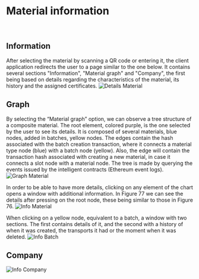 # Material information

&nbsp;

## Information

After selecting the material by scanning a QR code or entering it, the client application redirects the user to a page similar to the one below. It contains several sections "Information", "Material graph" and "Company", the first being based on details regarding the characteristics of the material, its history and the assigned certificates.
![Details Material](/img/docs/details-material-client.png)

## Graph

By selecting the “Material graph” option, we can observe a tree structure of a composite material. The root element, colored purple, is the one selected by the user to see its details. It is composed of several materials, blue nodes, added in batches, yellow nodes. The edges contain the hash associated with the batch creation transaction, where it connects a material type node (blue) with a batch node (yellow). Also, the edge will contain the transaction hash associated with creating a new material, in case it connects a slot node with a material node. The tree is made by querying the events issued by the intelligent contracts (Ethereum event logs).
![Graph Material](/img/docs/material-graph-client.png)

In order to be able to have more details, clicking on any element of the chart opens a window with additional information. In Figure 77 we can see the details after pressing on the root node, these being similar to those in Figure 76.
![Info Material](/img/docs/material-info-graph-client.png)

When clicking on a yellow node, equivalent to a batch, a window with two sections. The first contains details of it, and the second with a history of when it was created, the transports it had or the moment when it was deleted.
![Info Batch](/img/docs/batch-info-client.png)

## Company

![Info Company](/img/docs/company-client.png)
